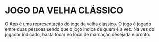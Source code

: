 # JOGO DA VELHA CLÁSSICO

O App é uma representação do jogo da velha clássico. 
O jogo é jogado entre duas pessoas sendo que o jogo indica de quem é a vez.
Na vez do jogador indicado, basta tocar no local de marcação desejada e pronto.
